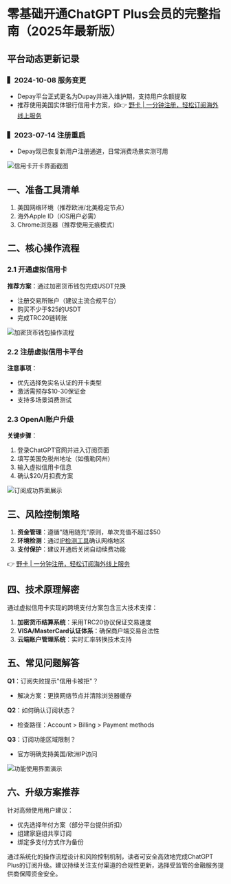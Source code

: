 # 零基础开通ChatGPT Plus会员的完整指南（2025年最新版）

## 平台动态更新记录

### ▍2024-10-08 服务变更
- Depay平台正式更名为Dupay并进入维护期，支持用户余额提取
- 推荐使用美国实体银行信用卡方案，如👉 [野卡 | 一分钟注册，轻松订阅海外线上服务](https://bbtdd.com/yeka)

### ▍2023-07-14 注册重启
- Depay现已恢复新用户注册通道，日常消费场景实测可用

![信用卡开卡界面截图](https://bbtdd.com/wp-content/uploads/img/3092656857322908.webp)

## 一、准备工具清单
1. 美国网络环境（推荐欧洲/北美稳定节点）
2. 海外Apple ID（iOS用户必需）
3. Chrome浏览器（推荐使用无痕模式）

## 二、核心操作流程

### 2.1 开通虚拟信用卡
**推荐方案**：通过加密货币钱包完成USDT兑换
- 注册交易所账户（建议主流合规平台）
- 购买不少于$25的USDT
- 完成TRC20链转账

![加密货币钱包操作流程](https://bbtdd.com/wp-content/uploads/img/645307115214019.webp)

### 2.2 注册虚拟信用卡平台
**注意事项**：
- 优先选择免实名认证的开卡类型
- 激活需预存$10-30保证金
- 支持多场景消费测试

### 2.3 OpenAI账户升级
**关键步骤**：
1. 登录ChatGPT官网并进入订阅页面
2. 填写美国免税州地址（如俄勒冈州）
3. 输入虚拟信用卡信息
4. 确认$20/月扣费方案

![订阅成功界面展示](https://bbtdd.com/wp-content/uploads/img/20850653077456.webp)

## 三、风险控制策略
1. **资金管理**：遵循"随用随充"原则，单次充值不超过$50
2. **环境检测**：通过[IP检测工具](http://en.ipip.net/)确认网络地区
3. **支付保护**：建议开通后关闭自动续费功能

👉 [野卡 | 一分钟注册，轻松订阅海外线上服务](https://bbtdd.com/yeka)

## 四、技术原理解密
通过虚拟信用卡实现的跨境支付方案包含三大技术支撑：
1. **加密货币结算系统**：采用TRC20协议保证交易速度
2. **VISA/MasterCard认证体系**：确保商户端交易合法性
3. **云端账户管理系统**：实时汇率转换技术支持

## 五、常见问题解答
**Q1**：订阅失败提示"信用卡被拒"？
- 解决方案：更换网络节点并清除浏览器缓存

**Q2**：如何确认订阅状态？
- 检查路径：Account > Billing > Payment methods

**Q3**：订阅功能区域限制？
- 官方明确支持美国/欧洲IP访问

![功能使用界面演示](https://bbtdd.com/wp-content/uploads/img/54730361.webp)

## 六、升级方案推荐
针对高频使用用户建议：
- 优先选择年付方案（部分平台提供折扣）
- 组建家庭组共享订阅
- 绑定多支付方式作为备份

通过系统化的操作流程设计和风险控制机制，读者可安全高效地完成ChatGPT Plus的订阅升级。建议持续关注支付渠道的合规性更新，选择受监管的金融服务提供商保障资金安全。